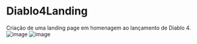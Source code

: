 # Diablo4Landing

Criação de uma landing page em homenagem ao lançamento de Diablo 4.
![image](https://github.com/EderLimaDev/Diablo4Landing/assets/81269326/1b162f44-87d9-49ef-9c5e-d44136285a8a)
![image](https://github.com/EderLimaDev/Diablo4Landing/assets/81269326/4963fec0-ee8a-407e-bee5-38bfc04fe361)
